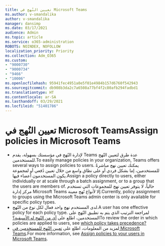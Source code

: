 ```yaml
---
title: تعيين النُهج في Microsoft Teams
ms.author: v-smandalika
author: v-smandalika
manager: dansimp
ms.date: 03/17/2021
audience: Admin
ms.topic: article
ms.service: o365-administration
ROBOTS: NOINDEX, NOFOLLOW
localization_priority: Priority
ms.collection: Adm_O365
ms.custom:
- "9000730"
- "9000734"
- "9466"
- "10006"
ms.openlocfilehash: 95941fec4951a0e5f01e4984b157d6760f542943
ms.sourcegitcommit: db908b3da2c7a6508a77bf4f2c80afb294fadbd1
ms.translationtype: HT
ms.contentlocale: ar-SA
ms.lasthandoff: 03/29/2021
ms.locfileid: "51401786"
---
```

# <a name="assign-policies-in-microsoft-teams"></a><span data-ttu-id="df304-102">تعيين النُهج في Microsoft Teams</span><span class="sxs-lookup"><span data-stu-id="df304-102">Assign policies in Microsoft Teams</span></span>

- <span data-ttu-id="df304-103">لإدارة النُهج في مؤسستك بسهولة، يقدم Teams عدة طرق لتعيين النُهج للمستخدمين.</span><span class="sxs-lookup"><span data-stu-id="df304-103">To easily manage policies in your organization, Teams offers several ways to assign policies to users.</span></span> <span data-ttu-id="df304-104">يمكنك تعيين نهج مباشرةً للمستخدمين، إما بشكل فردي أو على نطاق واسع من خلال تعيين دُفعي أو لمجموعة يكون المستخدمون أعضاء فيها.</span><span class="sxs-lookup"><span data-stu-id="df304-104">Assign a policy directly to users, either individually or at scale through a batch assignment, or to a group that the users are members of.</span></span>  <span data-ttu-id="df304-105">حالياً، لا يتوفر تعيين نهج للمجموعات التي تستخدم مركز إدارة Microsoft Teams إلا لأنواع نُهج معينة.</span><span class="sxs-lookup"><span data-stu-id="df304-105">Currently, policy assignment to groups using the Microsoft Teams admin center is only available for specific policy types.</span></span> 
- <span data-ttu-id="df304-106">لدى المستخدم نهج واحد فعال لكل نوع من النُهج.</span><span class="sxs-lookup"><span data-stu-id="df304-106">A user has one effective policy for each policy type.</span></span> <span data-ttu-id="df304-107">لمراجعة الترتيب الذي يتم به تطبيق النُهج على المستخدمين، اطلع على [أي من النُهج له الأسبقية؟](https://docs.microsoft.com/microsoftteams/assign-policies#which-policy-takes-precedence)</span><span class="sxs-lookup"><span data-stu-id="df304-107">To review the order in which policies are applied to users, see [which policy takes precedence?](https://docs.microsoft.com/microsoftteams/assign-policies#which-policy-takes-precedence)</span></span>
- <span data-ttu-id="df304-108">لمزيد من المعلومات، اطلع على [تعيين النُهج للمستخدمين في Microsoft Teams](https://docs.microsoft.com/microsoftteams/assign-policies).</span><span class="sxs-lookup"><span data-stu-id="df304-108">For more information, see [Assign policies to your users in Microsoft Teams](https://docs.microsoft.com/microsoftteams/assign-policies).</span></span>
